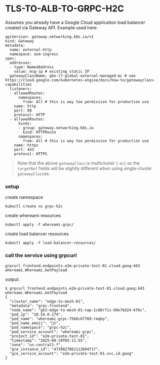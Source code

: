 # TLS-TO-ALB-TO-GRPC-H2C

Assumes you already have a Google Cloud application load balancer created via Gateway API. Example used here:
```
apiVersion: gateway.networking.k8s.io/v1
kind: Gateway
metadata:
  name: external-http
  namespace: asm-ingress
spec:
  addresses:
  - type: NamedAddress
    value: mcg-ip # existing static IP
  gatewayClassName: gke-l7-global-external-managed-mc # see https://cloud.google.com/kubernetes-engine/docs/how-to/gatewayclass-capabilities
  listeners:
  - allowedRoutes:
      namespaces:
        from: All # this is way too permissive for production use
    name: http
    port: 80
    protocol: HTTP
  - allowedRoutes:
      kinds:
      - group: gateway.networking.k8s.io
        kind: HTTPRoute
      namespaces:
        from: All # this is way too permissive for production use
    name: https
    port: 443
    protocol: HTTPS
```

> Note that the above `gatewayClass` is multicluster (`-mc`) so the `targetRef` fields will be slightly different when using single-cluster `gatewayClass`es.

### setup

create namespace
```
kubectl create ns grpc-h2c
```

create whereami resources
```
kubectl apply -f whereami-grpc/
```

create load balancer resources
```
kubectl apply -f load-balancer-resources/
```

### call the service using grpcurl

```
grpcurl frontend.endpoints.e2m-private-test-01.cloud.goog:443 whereami.Whereami.GetPayload
```

output:
```
$ grpcurl frontend.endpoints.e2m-private-test-01.cloud.goog:443 whereami.Whereami.GetPayload
{
  "cluster_name": "edge-to-mesh-01",
  "metadata": "grpc-frontend",
  "node_name": "gk3-edge-to-mesh-01-nap-1c08r7is-99e76d24-6f6c",
  "pod_ip": "10.54.0.174",
  "pod_name": "whereami-grpc-75b6c67769-rmqkp",
  "pod_name_emoji": "🏊‍♀",
  "pod_namespace": "grpc-h2c",
  "pod_service_account": "whereami-grpc",
  "project_id": "e2m-private-test-01",
  "timestamp": "2025-08-29T05:11:55",
  "zone": "us-central1-f",
  "gce_instance_id": "4739827861112604717",
  "gce_service_account": "e2m-private-test-01.svc.id.goog"
}
```